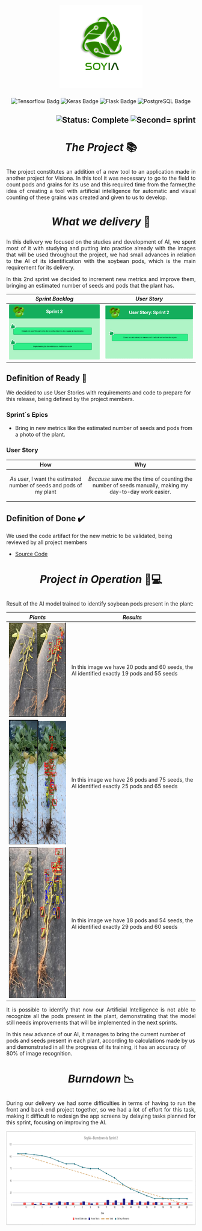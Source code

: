 <h1 align="center">
        <img src="https://github.com/medrenan/SoyIA/blob/main/doc/Imagens/Logo/logo.png" alt="Logo SoyIA" width="220px" height="220px">
</h1>
<p align="center">
        <img src="https://img.shields.io/badge/TensorFlow-%23FF6F00.svg?style=for-the-badge&logo=TensorFlow&logoColor=white" alt="Tensorflow Badg">
        <img src="https://img.shields.io/badge/Keras-%23D00000.svg?style=for-the-badge&logo=Keras&logoColor=white" alt="Keras Badge">
        <img src="https://img.shields.io/badge/flask-%23000.svg?style=for-the-badge&logo=flask&logoColor=white" alt="Flask Badge">
        <img src="https://img.shields.io/badge/postgres-%23316192.svg?style=for-the-badge&logo=postgresql&logoColor=white" alt="PostgreSQL Badge">
</p>

<h2 align="right">
        <img src="https://img.shields.io/badge/status-complete-blue?style=for-the-badge&logo=appveyor" alt="Status: Complete">   
        <img src="https://img.shields.io/badge/sprint-2-blue?style=for-the-badge&logo=appveyor" alt="Second= sprint">
</h2>
            
# <p align="center"> *The Project* 📚

<p align="justify">The project constitutes an addition of a new tool to an application made in another project for Visiona. In this tool it was necessary to go to the field to count pods and grains for its use and this required time from the farmer,the idea of creating a tool with artificial intelligence for automatic and visual counting of these grains was created and given to us to develop.</p>

# <p align="center"> *What we delivery* 🤔

<p align="justify">In this delivery we focused on the studies and development of AI, we spent most of it with studying and putting into practice already with the images that will be used throughout the project, we had small advances in relation to the AI ​​of its identification with the soybean pods, which is the main requirement for its delivery. </p>

<p align="justify"> In this 2nd sprint we decided to increment new metrics and improve them, bringing an estimated number of seeds and pods that the plant has. </p>
       
 | *Sprint Backlog*   |  *User Story* |
 | ----------------   | ------------- |
 | <img src="https://github.com/medrenan/SoyIA/blob/main/doc/Product%20Backlog/Product%20Backlog%20Sprint%202.png" width="400"/> | <img src="https://github.com/medrenan/SoyIA/blob/main/doc/User%20Stories/User%20Story%20Sprint%202.png" width="400" /> |


## Definition of Ready 📑

We decided to use User Stories with requirements and code to prepare for this release, being defined by the project members.

### Sprint´s Epics
- Bring in new metrics like the estimated number of seeds and pods from a photo of the plant.

### User Story
| How | Why |
| --- | --- |
| <p align="center"> *As user*, I want the estimated number of seeds and pods of my plant | <p align="center"> *Because* save me the time of counting the number of seeds manually, making my day-to-day work easier. |

## Definition of Done ✔️

We used the code artifact for the new metric to be validated, being reviewed by all project members

- [Source Code](https://github.com/medrenan/SoyIA/tree/main/IA)
         
# <p align="center"> *Project in Operation* 📱💻

<p align="justify">
  Result of the AI ​​model trained to identify soybean pods present in the plant:
        
 | *Plants*   | *Results* | 
 | ---------- | --------- |
 | <img src="https://github.com/medrenan/SoyIA/blob/main/doc/Imagens/Results%20IA/Results%20IA%20Sprint%202/1.png" height="250"> | <p align="justify"> In this image we have 20 pods and 60 seeds, the AI ​​identified exactly 19 pods and 55 seeds </p> |
 | <img src="https://github.com/medrenan/SoyIA/blob/main/doc/Imagens/Results%20IA/Results%20IA%20Sprint%202/2.png" height="330"> | <p align="justify"> In this image we have 26 pods and 75 seeds, the AI ​​identified exactly 25 pods and 65 seeds </p> |
 | <img src="https://github.com/medrenan/SoyIA/blob/main/doc/Imagens/Results%20IA/Results%20IA%20Sprint%202/3.png" height="400"> | <p align="Justify"> In this image we have 18 pods and 54 seeds, the AI ​​identified exactly 29 pods and 60 seeds </p> |
 
<p align = "justify"> It is possible to identify that now our Artificial Intelligence is not able to recognize all the pods present in the plant, demonstrating that the model still needs improvements that will be implemented in the next sprints. 
<p> In this new advance of our AI, it manages to bring the current number of pods and seeds present in each plant, according to calculations made by us and demonstrated in all the progress of its training, it has an accuracy of 80% of image recognition. </p>
        </p>
</p>


# <p align="center"> *Burndown* 📉

<p align="justify">During our delivery we had some difficulties in terms of having to run the front and back end project together, so we had a lot of effort for this task, making it difficult to redesign the app screens by delaying tasks planned for this sprint, focusing on improving the AI.
       
<p align="center">
        <img src="https://github.com/medrenan/SoyIA/blob/main/doc/Burndown/Burndown%20Sprint%202.png" height="250">
</p>

